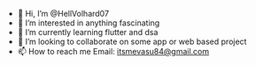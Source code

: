 - 👋 Hi, I’m @HellVolhard07
- 👀 I’m interested in anything fascinating
- 🌱 I’m currently learning flutter and dsa
- 💞️ I’m looking to collaborate on some app or web based project
- 📫 How to reach me Email: itsmevasu84@gmail.com

<!---
HellVolhard07/HellVolhard07 is a ✨ special ✨ repository because its `README.md` (this file) appears on your GitHub profile.
You can click the Preview link to take a look at your changes.
--->
